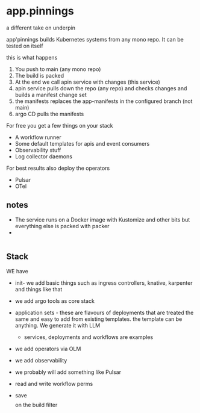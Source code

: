 # app.pinnings

a different take on underpin

app'pinnings builds Kubernetes systems from any mono repo. It can be tested on itself

this is what happens

1. You push to main (any mono repo)
2. The build is packed
3. At the end we call apin service with changes (this service)
4. apin service pulls down the repo (any repo) and checks changes and builds a manifest change set
5. the manifests replaces the app-manifests in the configured branch (not main)
6. argo CD pulls the manifests

For free you get a few things on your stack

- A workflow runner
- Some default templates for apis and event consumers
- Observability stuff
- Log collector daemons

For best results also deploy the operators

- Pulsar
- OTel

## notes

- The service runs on a Docker image with Kustomize and other bits but everything else is packed with packer
-

```bash

```

## Stack

WE have

- init-  we add basic things such as ingress controllers, knative, karpenter and things like that
- we add argo tools as core stack
- application sets - these are flavours of deployments that are treated the same and easy to add from existing templates. the template can be anything. We generate it with LLM
  - services, deployments and workflows are examples
- we add operators via OLM
- we add observability
- we probably will add something like Pulsar

- read and write workflow perms

- save $$$$ on the build filter
